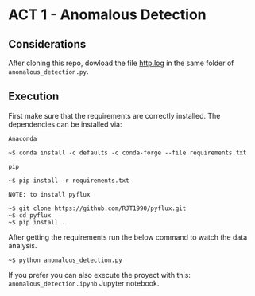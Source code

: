 # ACT 1 -  Anomalous Detection

## Considerations

After cloning this repo, dowload the file [http.log](https://experiencia21.tec.mx/courses/112876/files/44700556/download?download_frd=1) in the same folder of `anomalous_detection.py`.

## Execution

First make sure that the requirements are correctly installed. The dependencies can be installed via: 

`Anaconda`

```shell
~$ conda install -c defaults -c conda-forge --file requirements.txt
```

`pip`

```shell
~$ pip install -r requirements.txt
```
`NOTE: to install pyflux`

```shell
~$ git clone https://github.com/RJT1990/pyflux.git
~$ cd pyflux
~$ pip install .
```
After getting the requirements run the below command to watch the data
analysis.

```shell
~$ python anomalous_detection.py
```

If you prefer you can also execute the proyect with this: 
`anomalous_detection.ipynb` Jupyter notebook.
